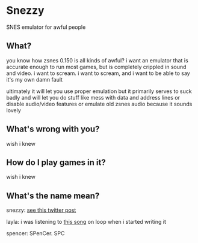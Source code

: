 # Snezzy

SNES emulator for awful people

## What?

you know how zsnes 0.150 is all kinds of awful? i want an emulator that is accurate enough to run most games, but is completely crippled in sound and video. i want to scream. i want to scream, and i want to be able to say it's my own damn fault

ultimately it will let you use proper emulation but it primarily serves to suck badly and will let you do stuff like mess with data and address lines or disable audio/video features or emulate old zsnes audio because it sounds lovely

## What's wrong with you?

wish i knew

## How do I play games in it?

wish i knew

## What's the name mean?

snezzy: [see this twitter post](https://twitter.com/Lynntendo64/status/1479021585646473216)

layla: i was listening to [this song](https://www.youtube.com/watch?v=TngViNw2pOo) on loop when i started writing it

spencer: SPenCer. SPC
